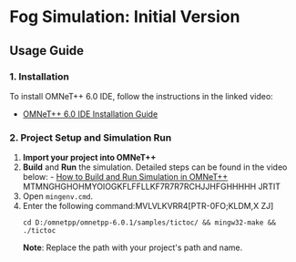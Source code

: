 # Fog Simulation: Initial Version

## Usage Guide

### 1. Installation

To install OMNeT++ 6.0 IDE, follow the instructions in the linked video:

- [OMNeT++ 6.0 IDE Installation Guide](https://www.youtube.com/watch?v=p_csckeKvXk)

### 2. Project Setup and Simulation Run

1. **Import your project into OMNeT++**
2. **Build** and **Run** the simulation. Detailed steps can be found in the video below: - [How to Build and Run Simulation in OMNeT++](https://www.youtube.com/watch?v=m-AFj81wfrY)
   MTMNGHGHOHMYOIOGKFLFFLLKF7R7R7RCHJJHFGHHHHH JRTIT
3. Open `mingenv.cmd`.
4. Enter the following command:MVLVLKVRR4[PTR-0FO;KLDM,X ZJ]
   ```
   cd D:/omnetpp/omnetpp-6.0.1/samples/tictoc/ && mingw32-make && ./tictoc
   ```
   **Note**: Replace the path with your project's path and name.


